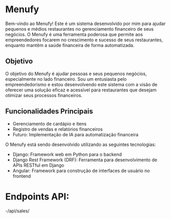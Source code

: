 # Menufy

Bem-vindo ao Menufy! Este é um sistema desenvolvido por mim para ajudar pequenos e médios restaurantes no gerenciamento financeiro de seus negócios. O Menufy é uma ferramenta poderosa que permite aos empreendedores focarem no crescimento e sucesso de seus restaurantes, enquanto mantêm a saúde financeira de forma automatizada.

## Objetivo

O objetivo do Menufy é ajudar pessoas e seus pequenos negócios, especialmente no lado financeiro. Sou um entusiasta pelo empreendedorismo e estou desenvolvendo este sistema com a visão de oferecer uma solução eficaz e acessível para restaurantes que desejam otimizar seus processos financeiros.

## Funcionalidades Principais

- Gerenciamento de cardápio e itens
- Registro de vendas e relatórios financeiros
- Futuro: Implementação de IA para automatização financeira

O Menufy está sendo desenvolvido utilizando as seguintes tecnologias:

- Django: Framework web em Python para o backend
- Django Rest Framework (DRF): Ferramenta para desenvolvimento de APIs RESTful em Django
- Angular: Framework para construção de interfaces de usuário no frontend







# Endpoints API:

-/api/sales/ 
